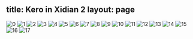 title: Kero in Xidian 2
layout: page
---

![0](/assets/project/KeroinXidian2/0.jpg)
![1](/assets/project/KeroinXidian2/1.jpg)
![2](/assets/project/KeroinXidian2/2.jpg)
![3](/assets/project/KeroinXidian2/3.jpg)
![4](/assets/project/KeroinXidian2/4.jpg)
![5](/assets/project/KeroinXidian2/5.jpg)
![6](/assets/project/KeroinXidian2/6.jpg)
![7](/assets/project/KeroinXidian2/7.jpg)
![8](/assets/project/KeroinXidian2/8.jpg)
![9](/assets/project/KeroinXidian2/9.jpg)
![10](/assets/project/KeroinXidian2/10.jpg)
![11](/assets/project/KeroinXidian2/11.jpg)
![12](/assets/project/KeroinXidian2/12.jpg)
![13](/assets/project/KeroinXidian2/13.jpg)
![14](/assets/project/KeroinXidian2/14.jpg)
![15](/assets/project/KeroinXidian2/15.jpg)
![16](/assets/project/KeroinXidian2/16.jpg)
![17](/assets/project/KeroinXidian2/17.jpg)
